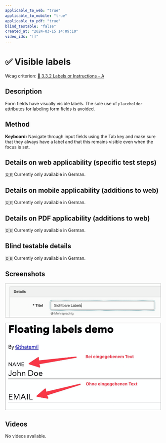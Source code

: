 ```yaml
---
applicable_to_web: "true"
applicable_to_mobile: "true"
applicable_to_pdf: "true"
blind_testable: "false"
created_at: "2024-03-15 14:09:10"
video_ids: "[]"
---
```


# ✅ Visible labels

Wcag criterion: [📜 3.3.2 Labels or Instructions - A](..)

## Description

Form fields have visually visible labels. The sole use of `placeholder` attributes for labeling form fields is avoided.

## Method

**Keyboard:** Navigate through input fields using the Tab key and make sure that they always have a label and that this remains visible even when the focus is set.

## Details on web applicability (specific test steps)

🇩🇪 Currently only available in German.

## Details on mobile applicability (additions to web)

🇩🇪 Currently only available in German.

## Details on PDF applicability (additions to web)

🇩🇪 Currently only available in German.

## Blind testable details

🇩🇪 Currently only available in German.

## Screenshots

![Labels sind immer sichtbar in A4AA](images/labels-sind-immer-sichtbar-in-a4aa.png)

![Float-Label-Pattern](images/float-label-pattern.png)

## Videos

No videos available.
